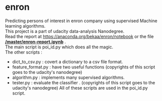 # enron
Predicting persons of interest in enron company using supervised Machine learning algorithms.  
This project is a part of udacity data-analysis Nanodegree.    
Read the report at https://anaconda.org/bekaa/enron/notebook or the file __[/master/enron-report.ipynb](https://github.com/bekaa/enron/blob/master/enron_report.ipynb)__ .   
The main script is poi_id.py which does all the magic.    
The other scripts : 
* dict_to_csv.py : covert a dictionary to a csv file format.
* feature_format.py : have two useful functions (copyrights of this script goes to the udacity's nanodegree)
* algorithm.py : implements many supervised algorithms.
* tester.py : evaluate the classifier . (copyrights of this script goes to the udacity's nanodegree)
All of these scripts are used in the poi_id.py script.

